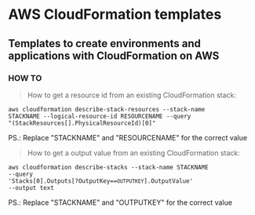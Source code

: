 # AWS CloudFormation templates

## Templates to create environments and applications with CloudFormation on AWS

### HOW TO

> How to get a resource id from an existing CloudFormation stack:

<code>aws cloudformation describe-stack-resources --stack-name STACKNAME --logical-resource-id RESOURCENAME --query "(StackResources[].PhysicalResourceId)[0]"</code>

PS.: Replace "STACKNAME" and "RESOURCENAME" for the correct value

> How to get a output value from an existing CloudFormation stack:

<code>aws cloudformation describe-stacks --stack-name STACKNAME --query 'Stacks[0].Outputs[?OutputKey==`OUTPUTKEY`].OutputValue' --output text</code>

PS.: Replace "STACKNAME" and "OUTPUTKEY" for the correct value